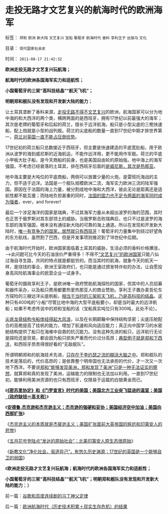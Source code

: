 # 走投无路才文艺复兴的航海时代的欧洲海军

标签： `郑和` `欧洲` `新大陆` `文艺复兴` `宝船` `葡萄牙` `航海时代` `香料` `享利王子` `达伽马` `文化` 

目录： `现代国家社会史`

时间： `2011-08-17 21:42:32`

**欧洲走投无路才文艺复兴玩航海；**

**航海时代的欧洲各国海军实力和适航性；**

**小国葡萄牙的三架“高科技结晶”“航天飞机”；**

**明朝郑和舰队没有发现和开发新大陆的能力**；

让土耳其垄断了香料来源，[走投无路不得不文艺复兴](../../../2010/6/1/资本积累阻碍工业革命！有大众需求，才有工业革命！.md)的欧洲，航海国家可以分为地中海的和大西洋的两个类，横跨两面的是西班牙，拥有17世纪以前最强大的海军；其次是老牌的葡萄牙和后起的荷兰，擅长于远洋航海，船只是小型尖底的三桅快速船，配上炮就是小型的战列舰。荷兰的尖底船的数量一直到17世纪中期才排世界第一，[荷兰对英国一直不能占压倒优势](../../../2011/3/15/一帆风顺的荷兰资本主义进程.md)。

17世纪初的荷兰船只总数接近于西班牙，但主要是快速建造的平底宽肚船，用于欧洲从波罗的海到威尼斯的近海航运，不能作远洋用，更不能用作军舰。荷兰的平底小甲板大肚子船，是今天商船的前身，也是美国自由轮的原始版。地中海上的海军强国，不考虑已经衰落的土耳其，排在西班牙后面的[是威尼斯，其次是热那亚](../../../2009/2/9/黄宗羲定律“老百姓尽量别折腾”.md)。

地中海主要是大吨位的平底商船，两侧可以放置少量的火炮，是雷班托海战的主力，但不适于远洋。法国是一个舰队规模欧洲二流，海军实力欧洲三流的陆军强国。原因在于法国的海上力量，被分割成地中海和大西洋，彼此无论是距离还是适航性都不能互援；而陆地负担甚重的同时，[法国的国力也不足令两面的海军同时成为强者](../../../2011/3/9/英王why对大宪章有诚信？法国弱在那里？.md)，ever，and forever!

最后一个涉足海洋的国家是瑞典，不过其海军力量从未超出波罗的海的范围，其时也正苦于俄罗斯对其东部领土的威胁。当俄罗斯击败瑞典后，也只不过是波罗的海东部的海军强国，根本没有通往新大陆的可靠的海上通道。所以在发现和开发新大陆时，[唯一有竞争力的国家，居然就只有西班牙](../../../2010/10/29/资本积累和资本主义互相排斥；不缺信仰的坏人.md)！葡萄牙的力量集中到绕过好望角的东方航线，虽然割了巴西，但是开发事项则推迟到了18世纪中后期。

由于航海时代开始时，欧洲国家面临着土耳其的威胁，生活必须的香料价格爆涨，——>此问题可比今天的石油涨价严重得多！不得不[“文艺复兴”的欧洲国家](../../../2010/11/20/基督教中世纪是信仰的泛滥，社会的退步.md)只能八仙过海自寻生路，共同的特点就是都挺穷的。而当其时的航海，就象今天的航天一样，是烧钱的事业，欧洲王室政府们，也只能是通过颁发特许权的办法，让自愿投身高风险航海事业的民营企业一试身手。

葡萄牙的摄政享利王子，是欧洲唯一政府赞助航海探险的国家，但其中的人员招募和器件采办，以及船只费用都要热爱热那亚人的商业赞助。享利王子置办麦哲伦东方探险的三艘远洋尖底帆船，[相当于当时的三架航天飞机，乃是高科技的结晶](../../../2008/9/27/人类向太空移民的前提条件是市场需求.md)。这种只有400吨的“小船”尽管比地中海的大型平底船要小，却是当时最大的远洋帆船；如果不考虑传说中的郑和宝船的话（宝船真实吨位只有300吨，此处不论）。

[尖底龙骨结构令船体经得起大风浪](../../../2008/9/25/人类为什么要移民太空？人类为什么要移民？.md)，以及在长期颠簸中保持结构坚密；尖底压舱配合的高桅提高了挂帆的能力，增加了航速和风向适应能力；真正向中国学习的水密舱结构提供了船只在海难中自救的抗沉能力。没有这种先进的船只，远洋航行无论是探险还是贸易，都会因为船只损失严重而代价过分高昂；[典型例子就是郑和下西洋](../../../2010/5/31/指南针？罗马下东洋远远超过郑和下西洋！.md)，和西班牙昂贵得很好看的“无敌舰队”。

所谓明朝郑和的航海技术先进，[只存在于李约瑟之流的糊涂大脑之中](../../../2010/5/31/中国历史上从来没有领先过.md)。郑和舰队的技术是落后的，代价高昂的；是依靠整个明帝国也无法承担的代价，才一次又一次地下西洋。不要说[郑和“能够发现美洲，郑和发现了美洲”只是一种无法证实的臆想](../../../2008/11/17/中西文明不碰撞，中国文明会走向世界吗？.md)，就算郑和真的发现了美洲，运输能力的限制也无法加以利用。一直到17世纪初，能够利用美洲资源的也只有西班牙，仅限易于运载的白银黄金而已。

《[**《密苏里协定》和《门罗宣言》时代的美国；美国北方工业突飞猛进的温室；美国（政府缺钱＝高关税）**](../../../2011/8/14/《密苏里协定》和《门罗宣言》时代（政府缺钱＝高关税）.md)》

《[**安德鲁.杰克逊和杰克逊主义；杰克逊的强硬和妥协；美国经济空中加油；美国向西部扩张**](../../../2011/8/15/碰上老大兵，有理没理说不清.md)》

《[杰克逊主义的本质就是杰斐逊主义；美国扩张面前大英帝国的尴尬和印第安人的悲惨](../../../2011/8/15/大英帝国的屈辱和印第安人的悲惨.md)》

《[五月花号登陆点“发达的原始社会”；北美印第安人原生态很原始](../../../2011/8/16/五月花号登陆点的印第安社会很原始.md)》

《[新教文化“净化社会，驱逐异己”，有悠久历史渊源；17世纪的英国是一个能够自卫的弱国](../../../2011/8/16/新教“净化社会，驱逐异己”有悠久传统.md)》

《**欧洲走投无路才文艺复兴玩航海；航海时代的欧洲各国海军实力和适航性；**

**小国葡萄牙的三架“高科技结晶”“航天飞机”；明朝郑和舰队没有发现和开发新大陆的能力**；》



前一篇：[谷歌和百度连续剧的马丁神父定律](../../../2011/8/17/谷歌和百度连续剧的马丁神父定律.md)

后一篇：[欧洲航海时代（历史技术积累＋现实生存危机）的结果](../../../2011/8/17/欧洲航海时代（历史技术积累＋现实生存危机）的结果.md)